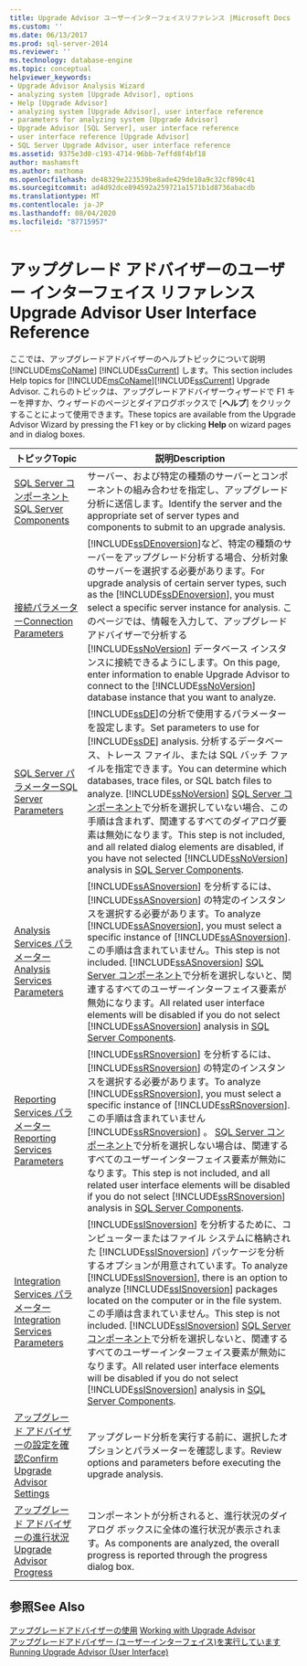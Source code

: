 ```yaml
---
title: Upgrade Advisor ユーザーインターフェイスリファレンス |Microsoft Docs
ms.custom: ''
ms.date: 06/13/2017
ms.prod: sql-server-2014
ms.reviewer: ''
ms.technology: database-engine
ms.topic: conceptual
helpviewer_keywords:
- Upgrade Advisor Analysis Wizard
- analyzing system [Upgrade Advisor], options
- Help [Upgrade Advisor]
- analyzing system [Upgrade Advisor], user interface reference
- parameters for analyzing system [Upgrade Advisor]
- Upgrade Advisor [SQL Server], user interface reference
- user interface reference [Upgrade Advisor]
- SQL Server Upgrade Advisor, user interface reference
ms.assetid: 9375e3d0-c193-4714-96bb-7effd8f4bf18
author: mashamsft
ms.author: mathoma
ms.openlocfilehash: de48329e223539be8ade429de10a9c32cf890c41
ms.sourcegitcommit: ad4d92dce894592a259721a1571b1d8736abacdb
ms.translationtype: MT
ms.contentlocale: ja-JP
ms.lasthandoff: 08/04/2020
ms.locfileid: "87715957"
---
```

# <a name="upgrade-advisor-user-interface-reference"></a><span data-ttu-id="c3808-102">アップグレード アドバイザーのユーザー インターフェイス リファレンス</span><span class="sxs-lookup"><span data-stu-id="c3808-102">Upgrade Advisor User Interface Reference</span></span>
  <span data-ttu-id="c3808-103">ここでは、アップグレードアドバイザーのヘルプトピックについて説明 [!INCLUDE[msCoName](../../includes/msconame-md.md)] [!INCLUDE[ssCurrent](../../includes/sscurrent-md.md)] します。</span><span class="sxs-lookup"><span data-stu-id="c3808-103">This section includes Help topics for [!INCLUDE[msCoName](../../includes/msconame-md.md)][!INCLUDE[ssCurrent](../../includes/sscurrent-md.md)] Upgrade Advisor.</span></span> <span data-ttu-id="c3808-104">これらのトピックは、アップグレードアドバイザーウィザードで F1 キーを押すか、ウィザードのページとダイアログボックスで [**ヘルプ**] をクリックすることによって使用できます。</span><span class="sxs-lookup"><span data-stu-id="c3808-104">These topics are available from the Upgrade Advisor Wizard by pressing the F1 key or by clicking **Help** on wizard pages and in dialog boxes.</span></span>  
  
|<span data-ttu-id="c3808-105">トピック</span><span class="sxs-lookup"><span data-stu-id="c3808-105">Topic</span></span>|<span data-ttu-id="c3808-106">説明</span><span class="sxs-lookup"><span data-stu-id="c3808-106">Description</span></span>|  
|-----------|-----------------|  
|[<span data-ttu-id="c3808-107">SQL Server コンポーネント</span><span class="sxs-lookup"><span data-stu-id="c3808-107">SQL Server Components</span></span>](../../../2014/sql-server/install/sql-server-components.md)|<span data-ttu-id="c3808-108">サーバー、および特定の種類のサーバーとコンポーネントの組み合わせを指定し、アップグレード分析に送信します。</span><span class="sxs-lookup"><span data-stu-id="c3808-108">Identify the server and the appropriate set of server types and components to submit to an upgrade analysis.</span></span>|  
|[<span data-ttu-id="c3808-109">接続パラメーター</span><span class="sxs-lookup"><span data-stu-id="c3808-109">Connection Parameters</span></span>](../../../2014/sql-server/install/connection-parameters.md)|<span data-ttu-id="c3808-110">[!INCLUDE[ssDEnoversion](../../includes/ssdenoversion-md.md)]など、特定の種類のサーバーをアップグレード分析する場合、分析対象のサーバーを選択する必要があります。</span><span class="sxs-lookup"><span data-stu-id="c3808-110">For upgrade analysis of certain server types, such as the [!INCLUDE[ssDEnoversion](../../includes/ssdenoversion-md.md)], you must select a specific server instance for analysis.</span></span> <span data-ttu-id="c3808-111">このページでは、情報を入力して、アップグレード アドバイザーで分析する [!INCLUDE[ssNoVersion](../../includes/ssnoversion-md.md)] データベース インスタンスに接続できるようにします。</span><span class="sxs-lookup"><span data-stu-id="c3808-111">On this page, enter information to enable Upgrade Advisor to connect to the [!INCLUDE[ssNoVersion](../../includes/ssnoversion-md.md)] database instance that you want to analyze.</span></span>|  
|[<span data-ttu-id="c3808-112">SQL Server パラメーター</span><span class="sxs-lookup"><span data-stu-id="c3808-112">SQL Server Parameters</span></span>](../../../2014/sql-server/install/sql-server-parameters.md)|<span data-ttu-id="c3808-113">[!INCLUDE[ssDE](../../includes/ssde-md.md)]の分析で使用するパラメーターを設定します。</span><span class="sxs-lookup"><span data-stu-id="c3808-113">Set parameters to use for [!INCLUDE[ssDE](../../includes/ssde-md.md)] analysis.</span></span> <span data-ttu-id="c3808-114">分析するデータベース、トレース ファイル、または SQL バッチ ファイルを指定できます。</span><span class="sxs-lookup"><span data-stu-id="c3808-114">You can determine which databases, trace files, or SQL batch files to analyze.</span></span> <span data-ttu-id="c3808-115">[!INCLUDE[ssNoVersion](../../includes/ssnoversion-md.md)] [SQL Server コンポーネント](../../../2014/sql-server/install/sql-server-components.md)で分析を選択していない場合、この手順は含まれず、関連するすべてのダイアログ要素は無効になります。</span><span class="sxs-lookup"><span data-stu-id="c3808-115">This step is not included, and all related dialog elements are disabled, if you have not selected [!INCLUDE[ssNoVersion](../../includes/ssnoversion-md.md)] analysis in [SQL Server Components](../../../2014/sql-server/install/sql-server-components.md).</span></span>|  
|[<span data-ttu-id="c3808-116">Analysis Services パラメーター</span><span class="sxs-lookup"><span data-stu-id="c3808-116">Analysis Services Parameters</span></span>](../../../2014/sql-server/install/analysis-services-parameters.md)|<span data-ttu-id="c3808-117">[!INCLUDE[ssASnoversion](../../includes/ssasnoversion-md.md)] を分析するには、[!INCLUDE[ssASnoversion](../../includes/ssasnoversion-md.md)] の特定のインスタンスを選択する必要があります。</span><span class="sxs-lookup"><span data-stu-id="c3808-117">To analyze [!INCLUDE[ssASnoversion](../../includes/ssasnoversion-md.md)], you must select a specific instance of [!INCLUDE[ssASnoversion](../../includes/ssasnoversion-md.md)].</span></span> <span data-ttu-id="c3808-118">この手順は含まれていません。</span><span class="sxs-lookup"><span data-stu-id="c3808-118">This step is not included.</span></span> <span data-ttu-id="c3808-119">[!INCLUDE[ssASnoversion](../../includes/ssasnoversion-md.md)] [SQL Server コンポーネント](../../../2014/sql-server/install/sql-server-components.md)で分析を選択しないと、関連するすべてのユーザーインターフェイス要素が無効になります。</span><span class="sxs-lookup"><span data-stu-id="c3808-119">All related user interface elements will be disabled if you do not select [!INCLUDE[ssASnoversion](../../includes/ssasnoversion-md.md)] analysis in [SQL Server Components](../../../2014/sql-server/install/sql-server-components.md).</span></span>|  
|[<span data-ttu-id="c3808-120">Reporting Services パラメーター</span><span class="sxs-lookup"><span data-stu-id="c3808-120">Reporting Services Parameters</span></span>](../../../2014/sql-server/install/reporting-services-parameters.md)|<span data-ttu-id="c3808-121">[!INCLUDE[ssRSnoversion](../../includes/ssrsnoversion-md.md)] を分析するには、[!INCLUDE[ssRSnoversion](../../includes/ssrsnoversion-md.md)] の特定のインスタンスを選択する必要があります。</span><span class="sxs-lookup"><span data-stu-id="c3808-121">To analyze [!INCLUDE[ssRSnoversion](../../includes/ssrsnoversion-md.md)], you must select a specific instance of [!INCLUDE[ssRSnoversion](../../includes/ssrsnoversion-md.md)].</span></span> <span data-ttu-id="c3808-122">この手順は含まれていません [!INCLUDE[ssRSnoversion](../../includes/ssrsnoversion-md.md)] 。 [SQL Server コンポーネント](../../../2014/sql-server/install/sql-server-components.md)で分析を選択しない場合は、関連するすべてのユーザーインターフェイス要素が無効になります。</span><span class="sxs-lookup"><span data-stu-id="c3808-122">This step is not included, and all related user interface elements will be disabled if you do not select [!INCLUDE[ssRSnoversion](../../includes/ssrsnoversion-md.md)] analysis in [SQL Server Components](../../../2014/sql-server/install/sql-server-components.md).</span></span>|  
|[<span data-ttu-id="c3808-123">Integration Services パラメーター</span><span class="sxs-lookup"><span data-stu-id="c3808-123">Integration Services Parameters</span></span>](../../../2014/sql-server/install/integration-services-parameters.md)|<span data-ttu-id="c3808-124">[!INCLUDE[ssISnoversion](../../includes/ssisnoversion-md.md)] を分析するために、コンピューターまたはファイル システムに格納された [!INCLUDE[ssISnoversion](../../includes/ssisnoversion-md.md)] パッケージを分析するオプションが用意されています。</span><span class="sxs-lookup"><span data-stu-id="c3808-124">To analyze [!INCLUDE[ssISnoversion](../../includes/ssisnoversion-md.md)], there is an option to analyze [!INCLUDE[ssISnoversion](../../includes/ssisnoversion-md.md)] packages located on the computer or in the file system.</span></span> <span data-ttu-id="c3808-125">この手順は含まれていません。</span><span class="sxs-lookup"><span data-stu-id="c3808-125">This step is not included.</span></span> <span data-ttu-id="c3808-126">[!INCLUDE[ssISnoversion](../../includes/ssisnoversion-md.md)] [SQL Server コンポーネント](../../../2014/sql-server/install/sql-server-components.md)で分析を選択しないと、関連するすべてのユーザーインターフェイス要素が無効になります。</span><span class="sxs-lookup"><span data-stu-id="c3808-126">All related user interface elements will be disabled if you do not select [!INCLUDE[ssISnoversion](../../includes/ssisnoversion-md.md)] analysis in [SQL Server Components](../../../2014/sql-server/install/sql-server-components.md).</span></span>|  
|[<span data-ttu-id="c3808-127">アップグレード アドバイザーの設定を確認</span><span class="sxs-lookup"><span data-stu-id="c3808-127">Confirm Upgrade Advisor Settings</span></span>](../../../2014/sql-server/install/confirm-upgrade-advisor-settings.md)|<span data-ttu-id="c3808-128">アップグレード分析を実行する前に、選択したオプションとパラメーターを確認します。</span><span class="sxs-lookup"><span data-stu-id="c3808-128">Review options and parameters before executing the upgrade analysis.</span></span>|  
|[<span data-ttu-id="c3808-129">アップグレード アドバイザーの進行状況</span><span class="sxs-lookup"><span data-stu-id="c3808-129">Upgrade Advisor Progress</span></span>](../../../2014/sql-server/install/upgrade-advisor-progress.md)|<span data-ttu-id="c3808-130">コンポーネントが分析されると、進行状況のダイアログ ボックスに全体の進行状況が表示されます。</span><span class="sxs-lookup"><span data-stu-id="c3808-130">As components are analyzed, the overall progress is reported through the progress dialog box.</span></span>|  
  
## <a name="see-also"></a><span data-ttu-id="c3808-131">参照</span><span class="sxs-lookup"><span data-stu-id="c3808-131">See Also</span></span>  
 <span data-ttu-id="c3808-132">[アップグレードアドバイザーの使用](../../../2014/sql-server/install/working-with-upgrade-advisor.md) </span><span class="sxs-lookup"><span data-stu-id="c3808-132">[Working with Upgrade Advisor](../../../2014/sql-server/install/working-with-upgrade-advisor.md) </span></span>  
 [<span data-ttu-id="c3808-133">アップグレードアドバイザー &#40;ユーザーインターフェイス&#41;を実行しています</span><span class="sxs-lookup"><span data-stu-id="c3808-133">Running Upgrade Advisor &#40;User Interface&#41;</span></span>](../../../2014/sql-server/install/running-upgrade-advisor-user-interface.md)  
  
  
